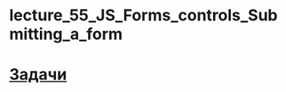 # lecture_55_JS_Forms_controls_Submitting_a_form  

#  [Задачи ](https://github.com/schoolteacherMP/lecture_55_JS_Forms_controls_Submitting_a_form/blob/main/tasks.md)  
